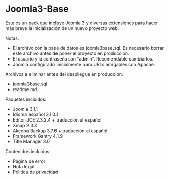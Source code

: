 Joomla3-Base
============

Este es un pack que incluye Joomla 3 y diversas extensiones para hacer más breve la inicialización de un nuevo proyecto web.

Notas:
- El archivo con la base de datos es joomla3base.sql. Es necesario borrar este archivo antes de poner el proyecto en producción.
- El usuario y la contraseña son "admin". Recomendable cambiarlos.
- Joomla configurado inicialmente para URLs amigables con Apache.

Archivos a eliminar antes del despliegue en producción:
- joomla3base.sql
- readme.md

Paquetes incluidos:
- Joomla 3.1.1
- Idioma español 3.1.0.1
- Editor JCE 2.3.2.4 + traducción al español
- Xmap 2.3.3
- Akeeba Backup 3.7.6 + traducción al español
- Framework Gantry 4.1.9
- Title Manager 3.0

Contenidos incluidos:
- Página de error
- Nota legal
- Política de privacidad
